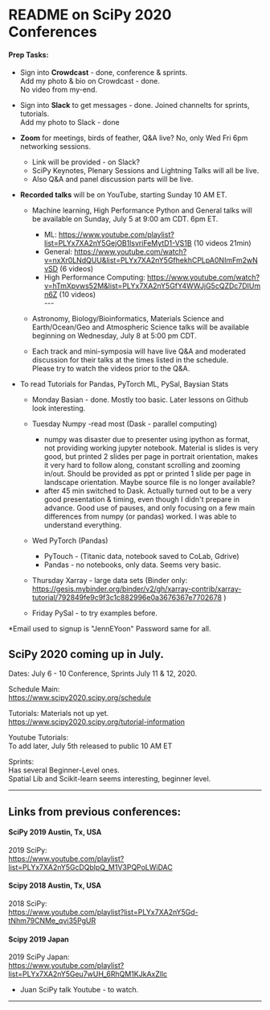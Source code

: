 # README on SciPy 2020 Conferences  

#### Prep Tasks:
  * Sign into **Crowdcast** - done, conference & sprints.  
    Add my photo & bio on Crowdcast - done.  
    No video from my-end.  
    
  * Sign into **Slack** to get messages - done.  Joined channelts for sprints, tutorials.  
    Add my photo to Slack - done  
    
  * **Zoom** for meetings, birds of feather, Q&A live? No, only Wed Fri 6pm networking sessions.  
  
    - Link will be provided - on Slack?  
    - SciPy Keynotes, Plenary Sessions and Lightning Talks will all be live.  
    - Also Q&A and panel discussion parts will be live.   
    
  * **Recorded talks** will be on YouTube, starting Sunday 10 AM ET.  
    - Machine learning, High Performance Python and General talks will be available  on Sunday, July 5 at 9:00 am CDT.  6pm ET.   
    
      * ML: https://www.youtube.com/playlist?list=PLYx7XA2nY5GejOB1lsvriFeMytD1-VS1B  (10 videos 21min) 
      * General: https://www.youtube.com/watch?v=nxXr0LNdQUU&list=PLYx7XA2nY5GfhekhCPLpA0NImFm2wNvSD (6 videos)  
      * High Performance Computing: https://www.youtube.com/watch?v=hTmXpvws52M&list=PLYx7XA2nY5GfY4WWJjG5cQZDc7DIUmn6Z (10 videos)  
      \-\-\-  
    - Astronomy, Biology/Bioinformatics, Materials Science and Earth/Ocean/Geo and Atmospheric Science talks will be available beginning on Wednesday, July 8 at 5:00 pm CDT. 
    - Each track and mini-symposia will have live Q&A and moderated discussion for their talks at the times listed in the schedule.   
      Please try to watch the videos prior to the Q&A.  
    
  * To read Tutorials for Pandas, PyTorch ML, PySal, Baysian Stats
    - Monday Basian - done.  Mostly too basic.  Later lessons on Github look interesting.  
    - Tuesday Numpy -read most (Dask - parallel computing)  
      * numpy was disaster due to presenter using ipython as format, not providing working jupyter  notebook. Material is slides is very good, but printed 2 slides per page in portrait orientation, makes it very hard to follow along, constant scrolling and zooming in/out.  Should be provided as ppt or printed 1 slide per page in landscape orientation.  Maybe source file is no longer available?  
      * after 45 min switched to Dask. Actually turned out to be a very good presentation & timing, even though I didn't prepare in advance.  Good use of pauses, and only focusing on a few main differences from numpy (or pandas) worked.  I was able to understand everything.  
    
    - Wed PyTorch (Pandas)   
      - PyTouch - (Titanic data, notebook saved to CoLab, Gdrive)  
      - Pandas - no notebooks, only data. Seems very basic.  
      
    - Thursday Xarray - large data sets
      (Binder only:  https://gesis.mybinder.org/binder/v2/gh/xarray-contrib/xarray-tutorial/792849fe9c9f3c1c882996e0a3676367e7702678 )  
      
    - Friday PySal - to try examples before.   

  *Email used to signup is "JennEYoon"  Password same for all.


## SciPy 2020 coming up in July.  

Dates: July 6 - 10 Conference, Sprints July 11 & 12, 2020.  

Schedule Main:  
https://www.scipy2020.scipy.org/schedule  

Tutorials: Materials not up yet.   
https://www.scipy2020.scipy.org/tutorial-information

Youtube Tutorials:  
To add later, July 5th released to public 10 AM ET

Sprints:  
Has several Beginner-Level ones.  
Spatial Lib and Scikit-learn seems interesting, beginner level.    
  
---   

## Links from previous conferences:

#### SciPy 2019 Austin, Tx, USA  
2019 SciPy:  
https://www.youtube.com/playlist?list=PLYx7XA2nY5GcDQblpQ_M1V3PQPoLWiDAC   

#### Scipy 2018 Austin, Tx, USA  
2018 SciPy:  
https://www.youtube.com/playlist?list=PLYx7XA2nY5Gd-tNhm79CNMe_qvi35PgUR  

#### Scipy 2019 Japan   
2019 SciPy Japan:  
https://www.youtube.com/playlist?list=PLYx7XA2nY5Geu7wUH_6RhQM1KJkAxZllc  

   * Juan SciPy talk Youtube - to watch.   
---  


  
  

  
